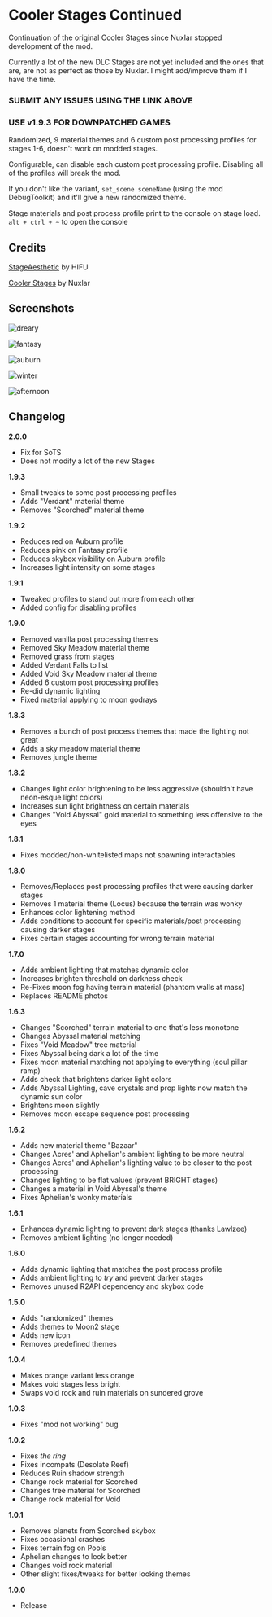 # Cooler Stages Continued

Continuation of the original Cooler Stages since Nuxlar stopped development of the mod.

Currently a lot of the new DLC Stages are not yet included and the ones that are, are not as perfect as those by Nuxlar.
I might add/improve them if I have the time.

### SUBMIT ANY ISSUES USING THE LINK ABOVE

### USE v1.9.3 FOR DOWNPATCHED GAMES

Randomized, 9 material themes and 6 custom post processing profiles for stages 1-6, doesn't work on modded stages.

Configurable, can disable each custom post processing profile. Disabling all of the profiles will break the mod.

If you don't like the variant, `set_scene sceneName` (using the mod DebugToolkit) and it'll give a new randomized theme.

Stage materials and post process profile print to the console on stage load. `alt + ctrl + ~` to open the console

## Credits

[StageAesthetic](https://thunderstore.io/package/HIFU/StageAesthetic/) by HIFU

[Cooler Stages](https://github.com/Nuxlar/CoolerStages) by Nuxlar

## Screenshots

![dreary](https://i.ibb.co/9twGH5Z/cs1.png)

![fantasy](https://i.ibb.co/qdgw1kX/cs2.png)

![auburn](https://i.ibb.co/Rcd2WHM/cs3.png)

![winter](https://i.ibb.co/NWVnW4c/cs4.png)

![afternoon](https://i.ibb.co/kyyT4SL/verdant.png)

## Changelog

**2.0.0**

- Fix for SoTS
- Does not modify a lot of the new Stages

**1.9.3**

- Small tweaks to some post processing profiles
- Adds "Verdant" material theme
- Removes "Scorched" material theme

**1.9.2**

- Reduces red on Auburn profile
- Reduces pink on Fantasy profile
- Reduces skybox visibility on Auburn profile
- Increases light intensity on some stages

**1.9.1**

- Tweaked profiles to stand out more from each other
- Added config for disabling profiles

**1.9.0**

- Removed vanilla post processing themes
- Removed Sky Meadow material theme
- Removed grass from stages
- Added Verdant Falls to list
- Added Void Sky Meadow material theme
- Added 6 custom post processing profiles
- Re-did dynamic lighting
- Fixed material applying to moon godrays

**1.8.3**

- Removes a bunch of post process themes that made the lighting not great
- Adds a sky meadow material theme
- Removes jungle theme

**1.8.2**

- Changes light color brightening to be less aggressive (shouldn't have neon-esque light colors)
- Increases sun light brightness on certain materials
- Changes "Void Abyssal" gold material to something less offensive to the eyes

**1.8.1**

- Fixes modded/non-whitelisted maps not spawning interactables

**1.8.0**

- Removes/Replaces post processing profiles that were causing darker stages
- Removes 1 material theme (Locus) because the terrain was wonky
- Enhances color lightening method
- Adds conditions to account for specific materials/post processing causing darker stages
- Fixes certain stages accounting for wrong terrain material

**1.7.0**

- Adds ambient lighting that matches dynamic color
- Increases brighten threshold on darkness check
- Re-Fixes moon fog having terrain material (phantom walls at mass)
- Replaces README photos

**1.6.3**

- Changes "Scorched" terrain material to one that's less monotone
- Changes Abyssal material matching
- Fixes "Void Meadow" tree material
- Fixes Abyssal being dark a lot of the time
- Fixes moon material matching not applying to everything (soul pillar ramp)
- Adds check that brightens darker light colors
- Adds Abyssal Lighting, cave crystals and prop lights now match the dynamic sun color
- Brightens moon slightly
- Removes moon escape sequence post processing

**1.6.2**

- Adds new material theme "Bazaar"
- Changes Acres' and Aphelian's ambient lighting to be more neutral
- Changes Acres' and Aphelian's lighting value to be closer to the post processing
- Changes lighting to be flat values (prevent BRIGHT stages)
- Changes a material in Void Abyssal's theme
- Fixes Aphelian's wonky materials

**1.6.1**

- Enhances dynamic lighting to prevent dark stages (thanks Lawlzee)
- Removes ambient lighting (no longer needed)

**1.6.0**

- Adds dynamic lighting that matches the post process profile
- Adds ambient lighting to _try_ and prevent darker stages
- Removes unused R2API dependency and skybox code

**1.5.0**

- Adds "randomized" themes
- Adds themes to Moon2 stage
- Adds new icon
- Removes predefined themes

**1.0.4**

- Makes orange variant less orange
- Makes void stages less bright
- Swaps void rock and ruin materials on sundered grove

**1.0.3**

- Fixes "mod not working" bug

**1.0.2**

- Fixes _the ring_
- Fixes incompats (Desolate Reef)
- Reduces Ruin shadow strength
- Change rock material for Scorched
- Changes tree material for Scorched
- Change rock material for Void

**1.0.1**

- Removes planets from Scorched skybox
- Fixes occasional crashes
- Fixes terrain fog on Pools
- Aphelian changes to look better
- Changes void rock material
- Other slight fixes/tweaks for better looking themes

**1.0.0**

- Release
